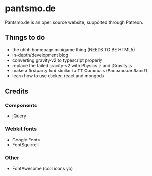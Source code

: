 # pantsmo.de
Pantsmo.de is an open source website, supported through Patreon.

## Things to do
* the uhhh homepage minigame thing (NEEDS TO BE HTML5)
* in-depth/development blog
* converting gravity-v2 to typescript properly
* replace the failed gracity-v2 with Physics.js and jGravity.js
* make a firstparty font similar to TT Commons (Pantsmo.de Sans?)
* learn how to use docker, react and mongodb

## Credits
### Components
* jQuery
### Webkit fonts
* Google Fonts
* FontSquirrell
### Other
* FontAwesome (cool icons yo)
